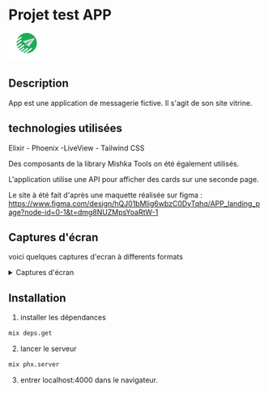 # Projet test APP

![Project Logo](/priv/static/images/logo.png)

## Description
App est une application de messagerie fictive.
Il s'agit de son site vitrine.

## technologies utilisées
Elixir - Phoenix -LiveView - Tailwind CSS

Des composants de la library Mishka Tools on été également utilisés.

L'application utilise une API pour afficher des cards sur une seconde page.

Le site à été fait d'après une maquette réalisée sur figma : https://www.figma.com/design/hQJ01bMIig6wbzC0DyTqhq/APP_landing_page?node-id=0-1&t=dmg8NUZMpsYoaRtW-1

## Captures d'écran

voici quelques captures d'ecran à differents formats
<details>
<summary>Captures d'écran</summary>
<div class=" flex-col gap-6" align="center">
    <img  src="/priv/static/images/screenshots/localhost_4000_ (2).png" width="45%"/>
    <img  src="/priv/static/images/screenshots/localhost_4000_species (2).png" width="45%"/>
    <img  src="/priv/static/images/screenshots/localhost_4000_ (1).png" width="45%"/>
    <img  src="/priv/static/images/screenshots/localhost_4000_species (1).png" width="45%"/>
    <img  src="/priv/static/images/screenshots/localhost_4000_ (4).png" width="45%"/>
    <img  src="/priv/static/images/screenshots/localhost_4000_species.png" width="45%"/>
</div>
</details>

## Installation

1. installer les dépendances
```bash
mix deps.get
```

2. lancer le serveur
```bash
mix phx.server
```

3. entrer localhost:4000 dans le navigateur.
